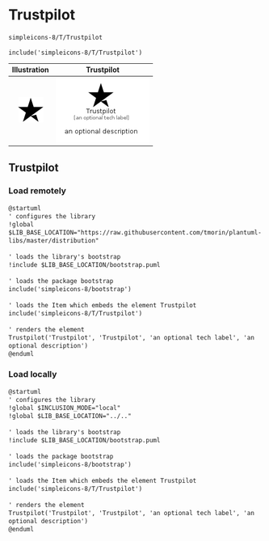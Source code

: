 # Trustpilot


```text
simpleicons-8/T/Trustpilot
```

```text
include('simpleicons-8/T/Trustpilot')
```



| Illustration | Trustpilot |
| :---: | :---: |
| ![illustration for Illustration](../../simpleicons-8/T/Trustpilot.png) | ![illustration for Trustpilot](../../simpleicons-8/T/Trustpilot.Local.png) |




## Trustpilot

### Load remotely
```plantuml
@startuml
' configures the library
!global $LIB_BASE_LOCATION="https://raw.githubusercontent.com/tmorin/plantuml-libs/master/distribution"

' loads the library's bootstrap
!include $LIB_BASE_LOCATION/bootstrap.puml

' loads the package bootstrap
include('simpleicons-8/bootstrap')

' loads the Item which embeds the element Trustpilot
include('simpleicons-8/T/Trustpilot')

' renders the element
Trustpilot('Trustpilot', 'Trustpilot', 'an optional tech label', 'an optional description')
@enduml
```

### Load locally
```plantuml
@startuml
' configures the library
!global $INCLUSION_MODE="local"
!global $LIB_BASE_LOCATION="../.."

' loads the library's bootstrap
!include $LIB_BASE_LOCATION/bootstrap.puml

' loads the package bootstrap
include('simpleicons-8/bootstrap')

' loads the Item which embeds the element Trustpilot
include('simpleicons-8/T/Trustpilot')

' renders the element
Trustpilot('Trustpilot', 'Trustpilot', 'an optional tech label', 'an optional description')
@enduml
```

